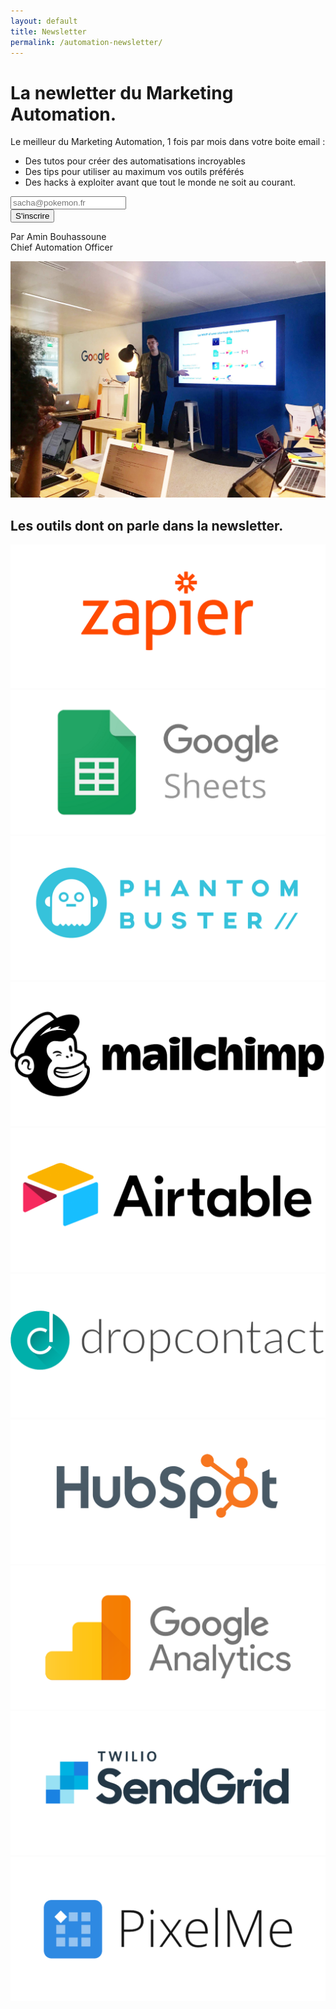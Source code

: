 ```yaml
---
layout: default
title: Newsletter
permalink: /automation-newsletter/
---
```

<div class="banner">
    <div class="principale">
        <div class="container">
            <div class="row">
                <div class="col-xs-12 col-sm-6">
                    <h1>La newletter du Marketing Automation.</h1>
                    <p>Le meilleur du Marketing Automation, 1 fois par mois dans votre boite email : </p>
                    <ul>
                        <li>Des tutos pour créer des automatisations incroyables</li>
                        <li>Des tips pour utiliser au maximum vos outils préférés</li>
                        <li>Des hacks à exploiter avant que tout le monde ne soit au courant.</li>
                    </ul>
                    <!-- Begin Mailchimp Signup Form -->
                    <div id="mc_embed_signup">
                    <form action="https://aminbhs.us3.list-manage.com/subscribe/post?u=5ab9f9c7da09d8742e02e1c10&amp;id=246b44212f" method="post" id="mc-embedded-subscribe-form" name="mc-embedded-subscribe-form" class="validate" target="_blank" novalidate>
                        <div id="mc_embed_signup_scroll">
                    <div class="mc-field-group">
                        <input type="email" value="" placeholder="sacha@pokemon.fr" name="EMAIL" class="input" id="mce-EMAIL">
                    </div>
                        <div id="mce-responses" class="clear">
                            <div class="response" id="mce-error-response" style="display:none"></div>
                            <div class="response" id="mce-success-response" style="display:none"></div>
                        </div>    <!-- real people should not fill this in and expect good things - do not remove this or risk form bot signups-->
                        <div style="position: absolute; left: -5000px;" aria-hidden="true"><input type="text" name="b_5ab9f9c7da09d8742e02e1c10_246b44212f" tabindex="-1" value=""></div>
                        <div class="clear">
                            <input type="submit" value="S'inscrire" name="subscribe" id="mc-embedded-subscribe" class="submit"></div>
                        </div>
                    </form>
                    </div>
                    <!--End mc_embed_signup-->
                    <p>Par Amin Bouhassoune
                    <br>Chief Automation Officer</p>
                </div>
                <div class="col-xs-12 col-sm-6 text-center">
                    <img class="workshop" src="/assets/images/amin_at_google.jpg" alt="formation">
                </div>
            </div>
        </div>
        <div class="container newsletter">
        <h2 class="text-center">Les outils dont on parle dans la newsletter.</h2>
            <div class="row justify-content-around">
                <div class="col-6 col-sm-6 col-md-4 col-lg-2">
                  <img class="img_tools" src="/assets/images/tools_logo/zapier.png" alt="Zapier">
                </div>
                <div class="col-6 col-sm-6 col-md-4 col-lg-2">
                  <img class="img_tools" src="/assets/images/tools_logo/sheets.png" alt="Google Sheets">
                </div>
                <div class="col-6 col-sm-6 col-md-4 col-lg-2">
                  <img class="img_tools" src="/assets/images/tools_logo/phantom.png" alt="Phantom Buster">
                </div>
                <div class="col-6 col-sm-6 col-md-4 col-lg-2">
                  <img class="img_tools" src="/assets/images/tools_logo/mailchimp.png" alt="Mailchimp">
                </div>
                 <div class="col-6 col-sm-6 col-md-4 col-lg-2">
                  <img class="img_tools" src="/assets/images/tools_logo/airtable.png" alt="Airtable">
                </div>
                <div class="col-6 col-sm-6 col-md-4 col-lg-2">
                  <img class="img_tools" src="/assets/images/tools_logo/drop_contact.png" alt="Dropcontact">
                </div>
            </div>
            <div class="row justify-content-around">
                <div class="col-6 col-sm-6 col-md-3 col-lg-3">
                  <img class="img_tools" src="/assets/images/tools_logo/hubspot.png" alt="Hubspot">
                </div>
                <div class="col-6 col-sm-6 col-md-3 col-lg-3">
                  <img class="img_tools" src="/assets/images/tools_logo/analytics.png" alt="Google Analytice">
                </div>
                <div class="col-6 col-sm-6 col-md-3 col-lg-3">
                  <img class="img_tools" src="/assets/images/tools_logo/sendgrid.png" alt="Sendgrid">
                </div>
                <div class="col-6 col-sm-6 col-md-3 col-lg-3">
                  <img class="img_tools" src="/assets/images/tools_logo/pixel-me.png" alt="Pixelme">
                </div>
            </div>
        </div>
    </div>
</div>
